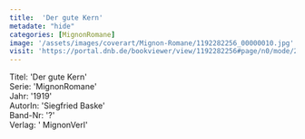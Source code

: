 ```yaml
---
title:  'Der gute Kern'
metadate: "hide"
categories: [MignonRomane]
image: '/assets/images/coverart/Mignon-Romane/1192282256_00000010.jpg'
visit: 'https://portal.dnb.de/bookviewer/view/1192282256#page/n0/mode/2up'
---
```

Titel: 'Der gute Kern' <br>
Serie: 'MignonRomane' <br>
Jahr: '1919' <br>
AutorIn: 'Siegfried Baske' <br>
Band-Nr: '?' <br>
Verlag: ' MignonVerl'